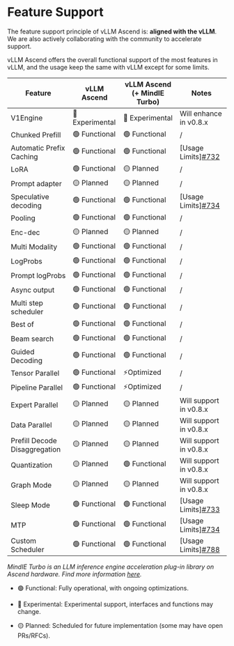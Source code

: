 # Feature Support

The feature support principle of vLLM Ascend is: **aligned with the vLLM**. We are also actively collaborating with the community to accelerate support.

vLLM Ascend offers the overall functional support of the most features in vLLM, and the usage keep the same with vLLM except for some limits.

| Feature                       | vLLM Ascend    | vLLM Ascend (+ MindIE Turbo)    | Notes                                                                  |
|-------------------------------|----------------|-----------------|------------------------------------------------------------------------|
| V1Engine                      | 🔵 Experimental| 🔵 Experimental| Will enhance in v0.8.x                                                 |
| Chunked Prefill               | 🟢 Functional  | 🟢 Functional  | /                                                                      |
| Automatic Prefix Caching      | 🟢 Functional  | 🟢 Functional  | [Usage Limits][#732](https://github.com/vllm-project/vllm-ascend/issues/732) |
| LoRA                          | 🟢 Functional  | 🟡 Planned     | /                                                                      |
| Prompt adapter                | 🟡 Planned     | 🟡 Planned     | /                                                                      |
| Speculative decoding          | 🟢 Functional  | 🟢 Functional  | [Usage Limits][#734](https://github.com/vllm-project/vllm-ascend/issues/734) |
| Pooling                       | 🟢 Functional  | 🟢 Functional  | /                                                                      |
| Enc-dec                       | 🟡 Planned     | 🟡 Planned     | /                                                                      |
| Multi Modality                | 🟢 Functional  | 🟢 Functional  | /                                                                      |
| LogProbs                      | 🟢 Functional  | 🟢 Functional  | /                                                                      |
| Prompt logProbs               | 🟢 Functional  | 🟢 Functional  | /                                                                      |
| Async output                  | 🟢 Functional  | 🟢 Functional  | /                                                                      |
| Multi step scheduler          | 🟢 Functional  | 🟢 Functional  | /                                                                      | 
| Best of                       | 🟢 Functional  | 🟢 Functional  | /                                                                      |
| Beam search                   | 🟢 Functional  | 🟢 Functional  | /                                                                      |
| Guided Decoding               | 🟢 Functional  | 🟢 Functional  | /                                                                      |
| Tensor Parallel               | 🟢 Functional  | ⚡Optimized     | /                                                                       |
| Pipeline Parallel             | 🟢 Functional  | ⚡Optimized     | /                                                                       |
| Expert Parallel               | 🟡 Planned     | 🟡 Planned     | Will support in v0.8.x                                                 |
| Data Parallel                 | 🟡 Planned     | 🟡 Planned     | Will support in v0.8.x                                                 |
| Prefill Decode Disaggregation | 🟡 Planned     | 🟡 Planned     | Will support in v0.8.x                                                 |
| Quantization                  | 🟡 Planned     | 🟢 Functional  | Will support in v0.8.x                                                 |
| Graph Mode                    | 🟡 Planned     | 🟡 Planned     | Will support in v0.8.x                                                 |
| Sleep Mode                    | 🟢 Functional  | 🟢 Functional  | [Usage Limits][#733](https://github.com/vllm-project/vllm-ascend/issues/733) |
| MTP                           | 🟢 Functional  | 🟢 Functional  | [Usage Limits][#734](https://github.com/vllm-project/vllm-ascend/issues/734) |
| Custom Scheduler              | 🟢 Functional  | 🟢 Functional  | [Usage Limits][#788](https://github.com/vllm-project/vllm-ascend/issues/788) |


*MindIE Turbo is an LLM inference engine acceleration plug-in library on Ascend hardware. Find more information [here](https://www.hiascend.com/document/detail/zh/mindie/20RC1/AcceleratePlugin/turbodev/mindie-turbo-0001.html).*

- 🟢 Functional: Fully operational, with ongoing optimizations.

- 🔵 Experimental: Experimental support, interfaces and functions may change.

- 🟡 Planned: Scheduled for future implementation (some may have open PRs/RFCs).
